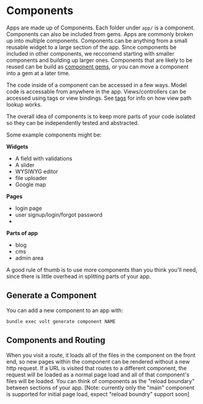 # Components

Apps are made up of Components.  Each folder under ```app/``` is a component.  Components can also be included from gems.  Apps are commonly broken up into multiple components.  Components can be anything from a small reusable widget to a large section of the app.  Since components be included in other components, we reccomend starting with smaller components and building up larger ones.  Components that are likely to be reused can be build as [component gems](docs/component_gems.md), or you can move a component into a gem at a later time.

The code inside of a component can be accessed in a few ways.  Model code is accessable from anywhere in the app.  Views/controllers can be accessed using tags or view bindings.  See [tags](docs/tags.md) for info on how view path lookup works.

The overall idea of components is to keep more parts of your code isolated so they can be independently tested and abstracted.

Some example components might be:

__Widgets__
- A field with validations
- A slider
- WYSIWYG editor
- file uploader
- Google map

__Pages__
- login page
- user signup/login/forgot password
-

__Parts of app__
- blog
- cms
- admin area

A good rule of thumb is to use more components than you think you'll need, since there is little overhead in splitting parts of your app.

## Generate a Component

You can add a new component to an app with:

```bundle exec volt generate component NAME```

## Components and Routing

When you visit a route, it loads all of the files in the component on the front end, so new pages within the component can be rendered without a new http request.  If a URL is visited that routes to a different component, the request will be loaded as a normal page load and all of that component's files will be loaded.  You can think of components as the "reload boundary" between sections of your app.  [Note: currently only the "main" component is supported for initial page load, expect "reload boundry" support soon]

